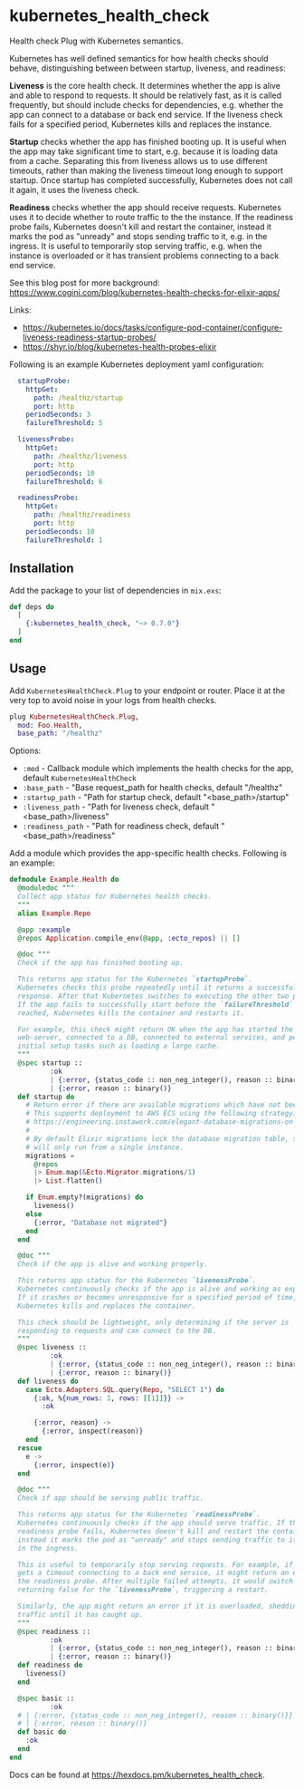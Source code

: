# kubernetes_health_check

Health check Plug with Kubernetes semantics.

Kubernetes has well defined semantics for how health checks should behave,
distinguishing between between startup, liveness, and readiness:

**Liveness** is the core health check. It determines whether the app is alive
and able to respond to requests. It should be relatively fast, as it is called
frequently, but should include checks for dependencies, e.g. whether the app
can connect to a database or back end service. If the liveness check fails for
a specified period, Kubernetes kills and replaces the instance.

**Startup** checks whether the app has finished booting up. It is useful when
the app may take significant time to start, e.g. because it is loading data
from a cache. Separating this from liveness allows us to use different
timeouts, rather than making the liveness timeout long enough to support
startup. Once startup has completed successfully, Kubernetes does not call it
again, it uses the liveness check.

**Readiness** checks whether the app should receive requests. Kubernetes uses
it to decide whether to route traffic to the the instance. If the readiness
probe fails, Kubernetes doesn't kill and restart the container, instead it
marks the pod as "unready" and stops sending traffic to it, e.g. in the
ingress. It is useful to temporarily stop serving traffic, e.g. when the
instance is overloaded or it has transient problems connecting to a back end
service.

See this blog post for more background:
https://www.cogini.com/blog/kubernetes-health-checks-for-elixir-apps/

Links:

* https://kubernetes.io/docs/tasks/configure-pod-container/configure-liveness-readiness-startup-probes/
* https://shyr.io/blog/kubernetes-health-probes-elixir

Following is an example Kubernetes deployment yaml configuration:

```yaml
  startupProbe:
    httpGet:
      path: /healthz/startup
      port: http
    periodSeconds: 3
    failureThreshold: 5

  livenessProbe:
    httpGet:
      path: /healthz/liveness
      port: http
    periodSeconds: 10
    failureThreshold: 6

  readinessProbe:
    httpGet:
      path: /healthz/readiness
      port: http
    periodSeconds: 10
    failureThreshold: 1
  ```

## Installation

Add the package to your list of dependencies in `mix.exs`:

```elixir
def deps do
  [
    {:kubernetes_health_check, "~> 0.7.0"}
  ]
end
```

## Usage

Add `KubernetesHealthCheck.Plug` to your endpoint or router.
Place it at the very top to avoid noise in your logs from health checks.

```elixir
plug KubernetesHealthCheck.Plug,
  mod: Foo.Health,
  base_path: "/healthz"
```

Options:

* `:mod` - Callback module which implements the health checks for the app, default `KubernetesHealthCheck`
* `:base_path` - "Base request_path for health checks, default "/healthz"
* `:startup_path` - "Path for startup check, default "<base_path>/startup"
* `:liveness_path` - "Path for liveness check, default "<base_path>/liveness"
* `:readiness_path` - "Path for readiness check, default "<base_path>/readiness"

Add a module which provides the app-specific health checks.
Following is an example:

```elixir
defmodule Example.Health do
  @moduledoc """
  Collect app status for Kubernetes health checks.
  """
  alias Example.Repo

  @app :example
  @repos Application.compile_env(@app, :ecto_repos) || []

  @doc """
  Check if the app has finished booting up.

  This returns app status for the Kubernetes `startupProbe`.
  Kubernetes checks this probe repeatedly until it returns a successful
  response. After that Kubernetes switches to executing the other two probes.
  If the app fails to successfully start before the `failureThreshold` time is
  reached, Kubernetes kills the container and restarts it.

  For example, this check might return OK when the app has started the
  web-server, connected to a DB, connected to external services, and performed
  initial setup tasks such as loading a large cache.
  """
  @spec startup ::
          :ok
          | {:error, {status_code :: non_neg_integer(), reason :: binary()}}
          | {:error, reason :: binary()}
  def startup do
    # Return error if there are available migrations which have not been executed.
    # This supports deployment to AWS ECS using the following strategy:
    # https://engineering.instawork.com/elegant-database-migrations-on-ecs-74f3487da99f
    #
    # By default Elixir migrations lock the database migration table, so they
    # will only run from a single instance.
    migrations =
      @repos
      |> Enum.map(&Ecto.Migrator.migrations/1)
      |> List.flatten()

    if Enum.empty?(migrations) do
      liveness()
    else
      {:error, "Database not migrated"}
    end
  end

  @doc """
  Check if the app is alive and working properly.

  This returns app status for the Kubernetes `livenessProbe`.
  Kubernetes continuously checks if the app is alive and working as expected.
  If it crashes or becomes unresponsive for a specified period of time,
  Kubernetes kills and replaces the container.

  This check should be lightweight, only determining if the server is
  responding to requests and can connect to the DB.
  """
  @spec liveness ::
          :ok
          | {:error, {status_code :: non_neg_integer(), reason :: binary()}}
          | {:error, reason :: binary()}
  def liveness do
    case Ecto.Adapters.SQL.query(Repo, "SELECT 1") do
      {:ok, %{num_rows: 1, rows: [[1]]}} ->
        :ok

      {:error, reason} ->
        {:error, inspect(reason)}
    end
  rescue
    e ->
      {:error, inspect(e)}
  end

  @doc """
  Check if app should be serving public traffic.

  This returns app status for the Kubernetes `readinessProbe`.
  Kubernetes continuously checks if the app should serve traffic. If the
  readiness probe fails, Kubernetes doesn't kill and restart the container,
  instead it marks the pod as "unready" and stops sending traffic to it, e.g.
  in the ingress.

  This is useful to temporarily stop serving requests. For example, if the app
  gets a timeout connecting to a back end service, it might return an error for
  the readiness probe. After multiple failed attempts, it would switch to
  returning false for the `livenessProbe`, triggering a restart.

  Similarly, the app might return an error if it is overloaded, shedding
  traffic until it has caught up.
  """
  @spec readiness ::
          :ok
          | {:error, {status_code :: non_neg_integer(), reason :: binary()}}
          | {:error, reason :: binary()}
  def readiness do
    liveness()
  end

  @spec basic ::
          :ok
  # | {:error, {status_code :: non_neg_integer(), reason :: binary()}}
  # | {:error, reason :: binary()}
  def basic do
    :ok
  end
end
```

Docs can be found at <https://hexdocs.pm/kubernetes_health_check>.
